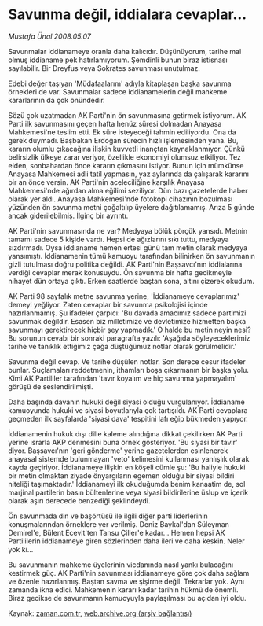 # Savunma değil, iddialara cevaplar...

*Mustafa Ünal 2008.05.07*

<tr><td class="metin" colspan="2" style="padding-top: 20px; padding-left: 5px; padding-right: 10px;">Savunmalar iddianameye oranla daha kalıcıdır. Düşünüyorum, tarihe mal olmuş iddianame pek hatırlamıyorum. Şemdinli bunun biraz istisnası sayılabilir. Bir Dreyfus veya Sokrates savunması unutulmaz.</td></tr><tr><td class="metin" colspan="2" style="padding-top: 20px; padding-left: 5px; padding-right: 10px;"><p>Edebi değer taşıyan 'Müdafaalarım' adıyla kitaplaşan başka savunma örnekleri de var. Savunmalar sadece iddianamelerin değil mahkeme kararlarının da çok önündedir. 
<p>Sözü çok uzatmadan AK Parti'nin ön savunmasına getirmek istiyorum. AK Parti ilk savunmasını geçen hafta henüz süresi dolmadan Anayasa Mahkemesi'ne teslim etti. Ek süre isteyeceği tahmin ediliyordu. Ona da gerek duymadı. Başbakan Erdoğan sürecin hızlı işlemesinden yana. Bu, kararın olumlu çıkacağına ilişkin kuvvetli inançtan kaynaklanmıyor. Çünkü belirsizlik ülkeye zarar veriyor, özellikle ekonomiyi olumsuz etkiliyor. Tez elden, sonbahardan önce kararın çıkmasını istiyor. Bunun için mümkünse Anayasa Mahkemesi adli tatil yapmasın, yaz aylarında da çalışarak kararını bir an önce versin. AK Parti'nin aceleciliğine karşılık Anayasa Mahkemesi'nde ağırdan alma eğilimi seziliyor. Dün bazı gazetelerde haber olarak yer aldı. Anayasa Mahkemesi'nde fotokopi cihazının bozulması yüzünden ön savunma metni çoğaltılıp üyelere dağıtılamamış. Arıza 5 günde ancak giderilebilmiş. İlginç bir ayrıntı. 
<p>AK Parti'nin savunmasında ne var? Medyaya bölük pörçük yansıdı. Metnin tamamı sadece 5 kişide vardı. Hepsi de ağızlarını sıkı tuttu, medyaya sızdırmadı. Oysa iddianame hemen ertesi günü tam metin olarak medyaya yansımıştı. İddianamenin tümü kamuoyu tarafından bilinirken ön savunmanın gizli tutulması doğru politika değildi. AK Parti'nin Başsavcı'nın iddialarına verdiği cevaplar merak konusuydu. Ön savunma bir hafta gecikmeyle nihayet dün ortaya çıktı. Erken saatlerde baştan sona, altını çizerek okudum. 
<p>AK Parti 98 sayfalık metne savunma yerine, 'İddianameye cevaplarımız' demeyi yeğliyor. Zaten cevaplar bir savunma psikolojisi içinde hazırlanmamış. Şu ifadeler çarpıcı: 'Bu davada amacımız sadece partimizi savunmak değildir. Esasen biz milletimize ve devletimize hizmetten başka savunmayı gerektirecek hiçbir şey yapmadık.' O halde bu metin neyin nesi? Bu sorunun cevabı bir sonraki paragrafta yazılı: 'Aşağıda söyleyeceklerimiz tarihe ve tanıklık ettiğimiz çağa düştüğümüz notlar olarak görülmelidir.' 
<p>Savunma değil cevap. Ve tarihe düşülen notlar. Son derece cesur ifadeler bunlar. Suçlamaları reddetmenin, ithamları boşa çıkarmanın bir başka yolu. Kimi AK Partililer tarafından 'tavır koyalım ve hiç savunma yapmayalım' görüşü de seslendirilmişti. 
<p>Daha başında davanın hukuki değil siyasi olduğu vurgulanıyor. İddianame kamuoyunda hukuki ve siyasi boyutlarıyla çok tartışıldı. AK Parti cevaplara geçmeden ilk sayfalarda 'siyasi dava' tespitini lafı eğip bükmeden yapıyor. 
<p>İddianamenin hukuk dışı dille kaleme alındığına dikkat çekilirken AK Parti yerine ısrarla AKP denmesini buna örnek gösteriyor. 'Bu siyasi bir tavır' diyor. Başsavcı'nın 'geri gönderme' yerine gazetelerden esinlenerek anayasal sistemde bulunmayan 'veto' kelimesini kullanması yanlışlık olarak kayda geçiriyor. İddianameye ilişkin en köşeli cümle şu: 'Bu haliyle hukuki bir metin olmaktan ziyade önyargıların egemen olduğu bir siyasi bildiri niteliği taşımaktadır.' İddianameyi ilk okuduğumda benim kanaatim de, sol marjinal partilerin basın bültenlerine veya siyasi bildirilerine üslup ve içerik olarak aşırı derecede benzediği şeklindeydi. 
<p>Ön savunmada din ve başörtüsü ile ilgili diğer parti liderlerinin konuşmalarından örneklere yer verilmiş. Deniz Baykal'dan Süleyman Demirel'e, Bülent Ecevit'ten Tansu Çiller'e kadar... Hemen hepsi AK Partililerin iddianameye giren sözlerinden daha ileri ve daha keskin. Neler yok ki... 
<p>Bu savunmanın mahkeme üyelerinin vicdanında nasıl yankı bulacağını kestirmek güç. AK Parti'nin savunması iddianameye göre çok daha sağlam ve özenle hazırlanmış. Baştan savma ve şişirme değil. Tekrarlar yok. Aynı zamanda ikna edici. Mahkemenin kararı kadar tarihin hükmü de önemli. Biraz gecikse de savunmanın kamuoyuyla paylaşılması bu açıdan iyi oldu.<br/></p></p></p></p></p></p></p></p></p></td></tr>

Kaynak: [zaman.com.tr](http://zaman.com.tr/yazar.do?yazino=686188), [web.archive.org (arşiv bağlantısı)](http://web.archive.org/web/20080609194520/http://www.zaman.com.tr:80/yazar.do?yazino=686188)
